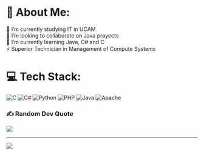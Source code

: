 # 💫 About Me:
🔭 I’m currently studying IT in UCAM<br>👯 I’m looking to collaborate on Java proyects<br>🌱 I’m currently learning Java, C# and C<br>⚡ Superior Technician in Management of Compute Systems



# 💻 Tech Stack:
![C](https://img.shields.io/badge/c-%2300599C.svg?style=plastic&logo=c&logoColor=white) ![C#](https://img.shields.io/badge/c%23-%23239120.svg?style=plastic&logo=c-sharp&logoColor=white) ![Python](https://img.shields.io/badge/python-3670A0?style=plastic&logo=python&logoColor=ffdd54) ![PHP](https://img.shields.io/badge/php-%23777BB4.svg?style=plastic&logo=php&logoColor=white) ![Java](https://img.shields.io/badge/java-%23ED8B00.svg?style=plastic&logo=java&logoColor=white) ![Apache](https://img.shields.io/badge/apache-%23D42029.svg?style=plastic&logo=apache&logoColor=white)

### ✍️ Random Dev Quote
![](https://quotes-github-readme.vercel.app/api?type=horizontal&theme=radical)

---
[![](https://visitcount.itsvg.in/api?id=jezuod&icon=0&color=0)](https://visitcount.itsvg.in)
